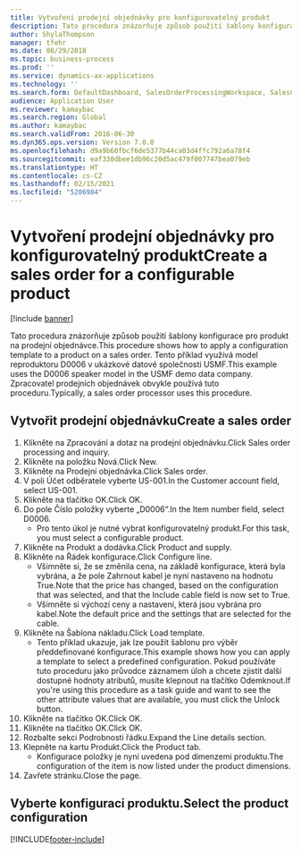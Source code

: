 ```yaml
---
title: Vytvoření prodejní objednávky pro konfigurovatelný produkt
description: Tato procedura znázorňuje způsob použití šablony konfigurace pro produkt na prodejní objednávce.
author: ShylaThompson
manager: tfehr
ms.date: 08/29/2018
ms.topic: business-process
ms.prod: ''
ms.service: dynamics-ax-applications
ms.technology: ''
ms.search.form: DefaultDashboard, SalesOrderProcessingWorkspace, SalesCreateOrder, SalesTable, PCRuntimeConfigurator, PCTemplateConfigurationSelection
audience: Application User
ms.reviewer: kamaybac
ms.search.region: Global
ms.author: kamaybac
ms.search.validFrom: 2016-06-30
ms.dyn365.ops.version: Version 7.0.0
ms.openlocfilehash: d9a9b60fbcf6de5377b44ca03d4ffc792a6a78f4
ms.sourcegitcommit: eaf330dbee1db96c20d5ac479f007747bea079eb
ms.translationtype: HT
ms.contentlocale: cs-CZ
ms.lasthandoff: 02/15/2021
ms.locfileid: "5206984"
---
```

# <a name="create-a-sales-order-for-a-configurable-product"></a><span data-ttu-id="e511d-103">Vytvoření prodejní objednávky pro konfigurovatelný produkt</span><span class="sxs-lookup"><span data-stu-id="e511d-103">Create a sales order for a configurable product</span></span>

[!include [banner](../../includes/banner.md)]

<span data-ttu-id="e511d-104">Tato procedura znázorňuje způsob použití šablony konfigurace pro produkt na prodejní objednávce.</span><span class="sxs-lookup"><span data-stu-id="e511d-104">This procedure shows how to apply a configuration template to a product on a sales order.</span></span> <span data-ttu-id="e511d-105">Tento příklad využívá model reproduktoru D0006 v ukázkové datové společnosti USMF.</span><span class="sxs-lookup"><span data-stu-id="e511d-105">This example uses the D0006 speaker model in the USMF demo data company.</span></span> <span data-ttu-id="e511d-106">Zpracovatel prodejních objednávek obvykle používá tuto proceduru.</span><span class="sxs-lookup"><span data-stu-id="e511d-106">Typically, a sales order processor uses this procedure.</span></span>


## <a name="create-a-sales-order"></a><span data-ttu-id="e511d-107">Vytvořit prodejní objednávku</span><span class="sxs-lookup"><span data-stu-id="e511d-107">Create a sales order</span></span>
1. <span data-ttu-id="e511d-108">Klikněte na Zpracování a dotaz na prodejní objednávku.</span><span class="sxs-lookup"><span data-stu-id="e511d-108">Click Sales order processing and inquiry.</span></span>
2. <span data-ttu-id="e511d-109">Klikněte na položku Nová.</span><span class="sxs-lookup"><span data-stu-id="e511d-109">Click New.</span></span>
3. <span data-ttu-id="e511d-110">Klikněte na Prodejní objednávka.</span><span class="sxs-lookup"><span data-stu-id="e511d-110">Click Sales order.</span></span>
4. <span data-ttu-id="e511d-111">V poli Účet odběratele vyberte US-001.</span><span class="sxs-lookup"><span data-stu-id="e511d-111">In the Customer account field, select US-001.</span></span> 
5. <span data-ttu-id="e511d-112">Klikněte na tlačítko OK.</span><span class="sxs-lookup"><span data-stu-id="e511d-112">Click OK.</span></span>
6. <span data-ttu-id="e511d-113">Do pole Číslo položky vyberte „D0006“.</span><span class="sxs-lookup"><span data-stu-id="e511d-113">In the Item number field, select D0006.</span></span>
    * <span data-ttu-id="e511d-114">Pro tento úkol je nutné vybrat konfigurovatelný produkt.</span><span class="sxs-lookup"><span data-stu-id="e511d-114">For this task, you must select a configurable product.</span></span>  
7. <span data-ttu-id="e511d-115">Klikněte na Produkt a dodávka.</span><span class="sxs-lookup"><span data-stu-id="e511d-115">Click Product and supply.</span></span>
8. <span data-ttu-id="e511d-116">Klikněte na Řádek konfigurace.</span><span class="sxs-lookup"><span data-stu-id="e511d-116">Click Configure line.</span></span>
    * <span data-ttu-id="e511d-117">Všimněte si, že se změnila cena, na základě konfigurace, která byla vybrána, a že pole Zahrnout kabel je nyní nastaveno na hodnotu True.</span><span class="sxs-lookup"><span data-stu-id="e511d-117">Note that the price has changed, based on the configuration that was selected, and that the Include cable field is now set to True.</span></span>  
    * <span data-ttu-id="e511d-118">Všimněte si výchozí ceny a nastavení, která jsou vybrána pro kabel.</span><span class="sxs-lookup"><span data-stu-id="e511d-118">Note the default price and the settings that are selected for the cable.</span></span>  
9. <span data-ttu-id="e511d-119">Klikněte na Šablona nákladu.</span><span class="sxs-lookup"><span data-stu-id="e511d-119">Click Load template.</span></span>
    * <span data-ttu-id="e511d-120">Tento příklad ukazuje, jak lze použít šablonu pro výběr předdefinované konfigurace.</span><span class="sxs-lookup"><span data-stu-id="e511d-120">This example shows how you can apply a template to select a predefined configuration.</span></span> <span data-ttu-id="e511d-121">Pokud používáte tuto proceduru jako průvodce záznamem úloh a chcete zjistit další dostupné hodnoty atributů, musíte klepnout na tlačítko Odemknout.</span><span class="sxs-lookup"><span data-stu-id="e511d-121">If you're using this procedure as a task guide and want to see the other attribute values that are available, you must click the Unlock button.</span></span>  
10. <span data-ttu-id="e511d-122">Klikněte na tlačítko OK.</span><span class="sxs-lookup"><span data-stu-id="e511d-122">Click OK.</span></span>
11. <span data-ttu-id="e511d-123">Klikněte na tlačítko OK.</span><span class="sxs-lookup"><span data-stu-id="e511d-123">Click OK.</span></span>
12. <span data-ttu-id="e511d-124">Rozbalte sekci Podrobnosti řádku.</span><span class="sxs-lookup"><span data-stu-id="e511d-124">Expand the Line details section.</span></span>
13. <span data-ttu-id="e511d-125">Klepněte na kartu Produkt.</span><span class="sxs-lookup"><span data-stu-id="e511d-125">Click the Product tab.</span></span>
    * <span data-ttu-id="e511d-126">Konfigurace položky je nyní uvedena pod dimenzemi produktu.</span><span class="sxs-lookup"><span data-stu-id="e511d-126">The configuration of the item is now listed under the product dimensions.</span></span>  
14. <span data-ttu-id="e511d-127">Zavřete stránku.</span><span class="sxs-lookup"><span data-stu-id="e511d-127">Close the page.</span></span>

## <a name="select-the-product-configuration"></a><span data-ttu-id="e511d-128">Vyberte konfiguraci produktu.</span><span class="sxs-lookup"><span data-stu-id="e511d-128">Select the product configuration</span></span>



[!INCLUDE[footer-include](../../../includes/footer-banner.md)]